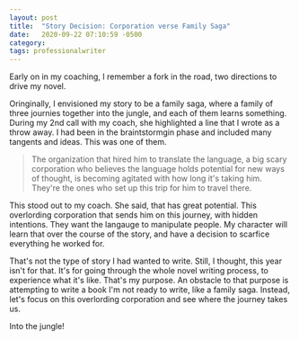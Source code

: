 ```yaml
---
layout: post
title:  "Story Decision: Corporation verse Family Saga"
date:   2020-09-22 07:10:59 -0500
category: 
tags: professionalwriter
---
```

Early on in my coaching, I remember a fork in the road, two directions to drive my novel. 

Oringinally, I envisioned my story to be a family saga, where a family of three journies together into the jungle, and each of them learns something. During my 2nd call with my coach, she highlighted a line that I wrote as a throw away. I had been in the braintstormgin phase and included many tangents and ideas. This was one of them.

>The organization that hired him to translate the language, a big scary corporation who believes the language holds potential for new ways of thought, is becoming agitated with how long it's taking him. They're the ones who set up this trip for him to travel there.

This stood out to my coach. She said, that has great potential. This overlording corporation that sends him on this journey, with hidden intentions. They want the langauge to manipulate people. My character will learn that over the course of the story, and have a decision to scarfice everything he worked for.

That's not the type of story I had wanted to write. Still, I thought, this year isn't for that. It's for going through the whole novel writing process, to experience what it's like. That's my purpose. An obstacle to that purpose is attempting to write a book I'm not ready to write, like a family saga. Instead, let's focus on this overlording corporation and see where the journey takes us. 

Into the jungle!
